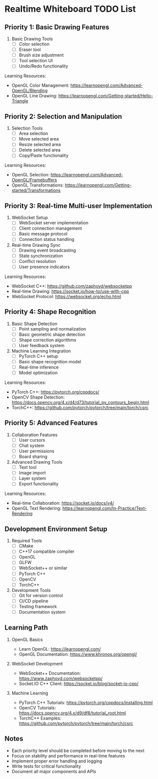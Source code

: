 # Realtime Whiteboard TODO List

## Priority 1: Basic Drawing Features
1. Basic Drawing Tools
   - [ ] Color selection
   - [ ] Eraser tool
   - [ ] Brush size adjustment
   - [ ] Tool selection UI
   - [ ] Undo/Redo functionality

Learning Resources:
- OpenGL Color Management: https://learnopengl.com/Advanced-OpenGL/Blending
- OpenGL Line Drawing: https://learnopengl.com/Getting-started/Hello-Triangle

## Priority 2: Selection and Manipulation
1. Selection Tools
   - [ ] Area selection
   - [ ] Move selected area
   - [ ] Resize selected area
   - [ ] Delete selected area
   - [ ] Copy/Paste functionality

Learning Resources:
- OpenGL Selection: https://learnopengl.com/Advanced-OpenGL/Framebuffers
- OpenGL Transformations: https://learnopengl.com/Getting-started/Transformations

## Priority 3: Real-time Multi-user Implementation
1. WebSocket Setup
   - [ ] WebSocket server implementation
   - [ ] Client connection management
   - [ ] Basic message protocol
   - [ ] Connection status handling

2. Real-time Drawing Sync
   - [ ] Drawing event broadcasting
   - [ ] State synchronization
   - [ ] Conflict resolution
   - [ ] User presence indicators

Learning Resources:
- WebSocket C++: https://github.com/zaphoyd/websocketpp
- Real-time Drawing: https://socket.io/how-to/use-with-cpp
- WebSocket Protocol: https://websocket.org/echo.html

## Priority 4: Shape Recognition
1. Basic Shape Detection
   - [ ] Point sampling and normalization
   - [ ] Basic geometric shape detection
   - [ ] Shape correction algorithms
   - [ ] User feedback system

2. Machine Learning Integration
   - [ ] PyTorch C++ setup
   - [ ] Basic shape recognition model
   - [ ] Real-time inference
   - [ ] Model optimization

Learning Resources:
- PyTorch C++: https://pytorch.org/cppdocs/
- OpenCV Shape Detection: https://docs.opencv.org/4.x/d4/d73/tutorial_py_contours_begin.html
- TorchC++: https://github.com/pytorch/pytorch/tree/main/torch/csrc

## Priority 5: Advanced Features
1. Collaboration Features
   - [ ] User cursors
   - [ ] Chat system
   - [ ] User permissions
   - [ ] Board sharing

2. Advanced Drawing Tools
   - [ ] Text tool
   - [ ] Image import
   - [ ] Layer system
   - [ ] Export functionality

Learning Resources:
- Real-time Collaboration: https://socket.io/docs/v4/
- OpenGL Text Rendering: https://learnopengl.com/In-Practice/Text-Rendering

## Development Environment Setup
1. Required Tools
   - [ ] CMake
   - [ ] C++17 compatible compiler
   - [ ] OpenGL
   - [ ] GLFW
   - [ ] WebSocket++ or similar
   - [ ] PyTorch C++
   - [ ] OpenCV
   - [ ] TorchC++

2. Development Tools
   - [ ] Git for version control
   - [ ] CI/CD pipeline
   - [ ] Testing framework
   - [ ] Documentation system

## Learning Path
1. OpenGL Basics
   - Learn OpenGL: https://learnopengl.com/
   - OpenGL Documentation: https://www.khronos.org/opengl/

2. WebSocket Development
   - WebSocket++ Documentation: https://www.zaphoyd.com/websocketpp/
   - Socket.IO C++ Client: https://socket.io/blog/socket-io-cpp/

3. Machine Learning
   - PyTorch C++ Tutorials: https://pytorch.org/cppdocs/installing.html
   - OpenCV Tutorials: https://docs.opencv.org/4.x/d9/df8/tutorial_root.html
   - TorchC++ Examples: https://github.com/pytorch/pytorch/tree/main/torch/csrc

## Notes
- Each priority level should be completed before moving to the next
- Focus on stability and performance in real-time features
- Implement proper error handling and logging
- Write tests for critical functionality
- Document all major components and APIs 
